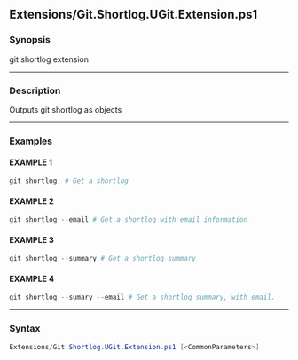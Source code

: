Extensions/Git.Shortlog.UGit.Extension.ps1
------------------------------------------




### Synopsis
git shortlog extension



---


### Description

Outputs git shortlog as objects



---


### Examples
#### EXAMPLE 1
```PowerShell
git shortlog  # Get a shortlog
```

#### EXAMPLE 2
```PowerShell
git shortlog --email # Get a shortlog with email information
```

#### EXAMPLE 3
```PowerShell
git shortlog --summary # Get a shortlog summary
```

#### EXAMPLE 4
```PowerShell
git shortlog --sumary --email # Get a shortlog summary, with email.
```



---


### Syntax
```PowerShell
Extensions/Git.Shortlog.UGit.Extension.ps1 [<CommonParameters>]
```
